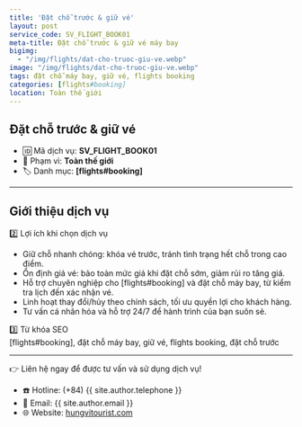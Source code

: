 ```yaml
---
title: 'Đặt chỗ trước & giữ vé'
layout: post
service_code: SV_FLIGHT_BOOK01
meta-title: Đặt chỗ trước & giữ vé máy bay
bigimg:
  - "/img/flights/dat-cho-truoc-giu-ve.webp"
image: "/img/flights/dat-cho-truoc-giu-ve.webp"
tags: đặt chỗ máy bay, giữ vé, flights booking
categories: [flights#booking]
location: Toàn thế giới
---
```


## Đặt chỗ trước & giữ vé

- 🆔 Mã dịch vụ: **SV_FLIGHT_BOOK01**
- 📍 Phạm vi: **Toàn thế giới**
- 🏷️ Danh mục: **[flights#booking]**

---

## Giới thiệu dịch vụ

2️⃣ Lợi ích khi chọn dịch vụ  
- Giữ chỗ nhanh chóng: khóa vé trước, tránh tình trạng hết chỗ trong cao điểm.  
- Ổn định giá vé: bảo toàn mức giá khi đặt chỗ sớm, giảm rủi ro tăng giá.  
- Hỗ trợ chuyên nghiệp cho [flights#booking] và đặt chỗ máy bay, từ kiểm tra lịch đến xác nhận vé.  
- Linh hoạt thay đổi/hủy theo chính sách, tối ưu quyền lợi cho khách hàng.  
- Tư vấn cá nhân hóa và hỗ trợ 24/7 để hành trình của bạn suôn sẻ.

3️⃣ Từ khóa SEO  
[flights#booking], đặt chỗ máy bay, giữ vé, flights booking, đặt chỗ trước

---

👉 Liên hệ ngay để được tư vấn và sử dụng dịch vụ!

- ☎️ Hotline: (+84) {{ site.author.telephone }}
- 📧 Email: {{ site.author.email }}
- 🌐 Website: [hungvitourist.com](https://hungvitourist.com)

